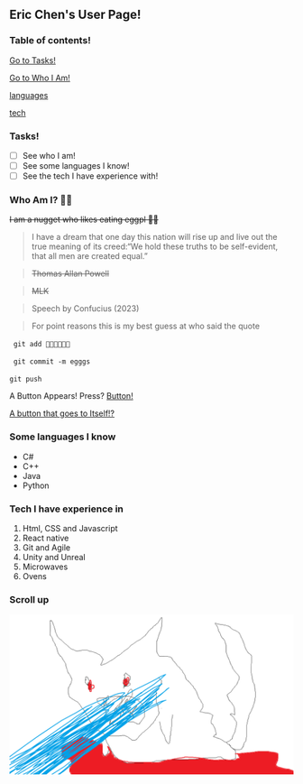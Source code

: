 ## Eric Chen's User Page!

### Table of contents!
[Go to Tasks!](#tasks)

[Go to Who I Am!](#who-am-i-)

[languages](#some-languages-i-know)

[tech](#tech-i-have-experience-in) 

### Tasks!
- [ ] See who I am!
- [ ] See some languages I know!
- [ ] See the tech I have experience with! 

### Who Am I? 👺🍆
~~I am a nugget who likes eating eggpl 🍆💦~~

> I have a dream that one day this nation will rise up and live out
> the true meaning of its creed:“We hold these truths to be self-evident, that all men are created equal.”

> ~~Thomas Allan Powell~~

> ~~MLK~~

> Speech by Confucius (2023) 

> For point reasons this is my best guess at who said the quote

` git add 🍆💦🍆💦🍆💦`

` git commit -m egggs`

` git push `


A Button Appears! Press? [Button!](https://www.youtube.com/watch?v=dQw4w9WgXcQ)

[A button that goes to Itself!?](index.md)

### Some languages I know
- C#
- C++
- Java
- Python

### Tech I have experience in

1. Html, CSS and Javascript
2. React native
3. Git and Agile
4. Unity and Unreal
5. Microwaves
6. Ovens


### Scroll up
![Part 1](Pic1.png)
